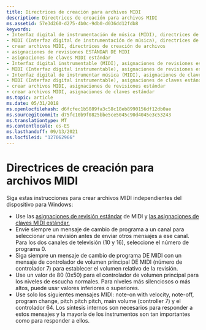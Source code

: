 ```yaml
---
title: Directrices de creación para archivos MIDI
description: Directrices de creación para archivos MIDI
ms.assetid: 57e3d260-d275-4b0c-9db0-d036dd12fdb8
keywords:
- Interfaz digital de instrumentación de música (MIDI), directrices de creación de archivos
- MIDI (Interfaz digital de instrumentación de música), directrices de creación de archivos
- crear archivos MIDI, directrices de creación de archivos
- asignaciones de revisiones ESTÁNDAR DE MIDI
- asignaciones de claves MIDI estándar
- Interfaz digital instrumentable (MIDI), asignaciones de revisiones estándar
- MIDI (Interfaz digital instrumentable), asignaciones de revisiones estándar
- Interfaz digital de instrumentar música (MIDI), asignaciones de claves estándar
- MIDI (Interfaz digital instrumentable), asignaciones de claves estándar
- crear archivos MIDI, asignaciones de revisiones estándar
- crear archivos MIDI, asignaciones de claves estándar
ms.topic: article
ms.date: 05/31/2018
ms.openlocfilehash: d6fcfec1b5089fa3c58c18eb8990156df12db0ae
ms.sourcegitcommit: d75fc10b9f0825bbe5ce5045c90d4045e3c53243
ms.translationtype: MT
ms.contentlocale: es-ES
ms.lasthandoff: 09/13/2021
ms.locfileid: "127062966"
---
```

# <a name="authoring-guidelines-for-midi-files"></a>Directrices de creación para archivos MIDI

Siga estas instrucciones para crear archivos MIDI independientes del dispositivo para Windows:

-   Use las [asignaciones de revisión estándar](standard-midi-patch-assignments.md) de MIDI y [las asignaciones de claves MIDI estándar.](standard-midi-key-assignments.md)
-   Envíe siempre un mensaje de cambio de programa a un canal para seleccionar una revisión antes de enviar otros mensajes a ese canal. Para los dos canales de televisión (10 y 16), seleccione el número de programa 0.
-   Siga siempre un mensaje de cambio de programa DE MIDI con un mensaje de controlador de volumen principal DE MIDI (número de controlador 7) para establecer el volumen relativo de la revisión.
-   Use un valor de 80 (0x50) para el controlador de volumen principal para los niveles de escucha normales. Para niveles más silenciosos o más altos, puede usar valores inferiores o superiores.
-   Use solo los siguientes mensajes MIDI: note-on with velocity, note-off, program change, pitch pitch pitch, main volume (controller 7) y el controlador 64. Los síntesis internos son necesarios para responder a estos mensajes y la mayoría de los instrumentos son tan importantes como para responder a ellos.

 

 




